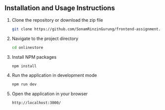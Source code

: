 ## Installation and Usage Instructions

1. Clone the repository or download the zip file

   ```sh
   git clone https://github.com/SonamRinzinGurung/frontend-assignment.git
   ```

2. Navigate to the project directory

   ```sh
   cd onlinestore
   ```

3. Install NPM packages
   ```sh
   npm install
   ```
4. Run the application in development mode
   ```sh
   npm run dev
   ```
5. Open the application in your browser
   ```sh
   http://localhost:3000/
   ```
